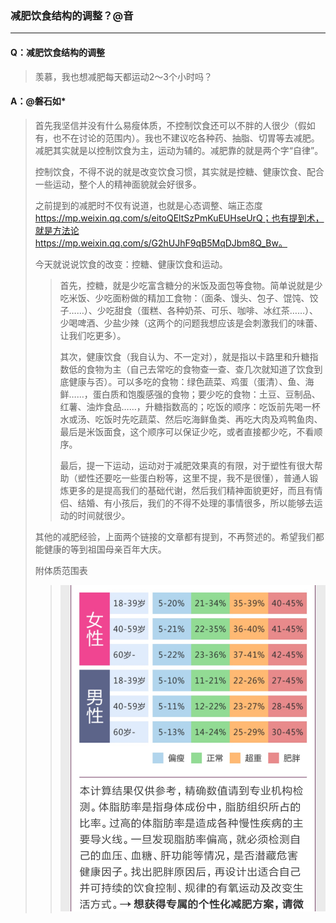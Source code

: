 ### 减肥饮食结构的调整？@音

---

#### Q：减肥饮食结构的调整
> 羡慕，我也想减肥每天都运动2～3个小时吗？

#### A：@磐石如*
> 首先我坚信并没有什么易瘦体质，不控制饮食还可以不胖的人很少（假如有，也不在讨论的范围内）。我也不建议吃各种药、抽脂、切胃等去减肥。减肥其实就是以控制饮食为主，运动为辅的。减肥靠的就是两个字“自律”。
>
> 控制饮食，不得不说的就是改变饮食习惯，其实就是控糖、健康饮食、配合一些运动，整个人的精神面貌就会好很多。
>
> 之前提到的减肥时不仅有说道，也就是心态调整、端正态度 https://mp.weixin.qq.com/s/eitoQEltSzPmKuEUHseUrQ；也有提到术，就是方法论 https://mp.weixin.qq.com/s/G2hUJhF9qB5MqDJbm8Q_Bw。
>
> 今天就说说饮食的改变：控糖、健康饮食和运动。
>
>> 首先，控糖，就是少吃富含糖分的米饭及面包等食物。简单说就是少吃米饭、少吃面粉做的精加工食物：（面条、馒头、包子、馄饨、饺子……）、少吃甜食（蛋糕、各种奶茶、可乐、咖啡、冰红茶……）、少喝啤酒、少盐少辣（这两个的问题我想应该是会刺激我们的味蕾、让我们吃更多）。
>>
>> 其次，健康饮食（我自认为、不一定对），就是指以卡路里和升糖指数低的食物为主（自己去常吃的食物查一查、查几次就知道了饮食到底健康与否）。可以多吃的食物：绿色蔬菜、鸡蛋（蛋清）、鱼、海鲜……，蛋白质和饱腹感强的食物；要少吃的食物：土豆、豆制品、红薯、油炸食品……，升糖指数高的；吃饭的顺序：吃饭前先喝一杯水或汤、吃饭时先吃蔬菜、然后吃海鲜鱼类、再吃大肉及鸡鸭鱼肉、最后是米饭面食，这个顺序可以保证少吃，或者直接都少吃，不看顺序。
>>
>> 最后，提一下运动，运动对于减肥效果真的有限，对于塑性有很大帮助（塑性还要吃一些蛋白粉等，这里不提，我不是很懂），普通人锻炼更多的是提高我们的基础代谢，然后我们精神面貌更好，而且有情侣、结婚、有小孩后，我们的不得不处理的事情很多，所以能够去运动的时间就很少。
>
> 其他的减肥经验，上面两个链接的文章都有提到，不再赘述的。希望我们都能健康的等到祖国母亲百年大庆。
>
> 附体质范围表
>>
>> ![体质范围表](/配图/021/021-001.jpg)

